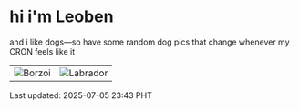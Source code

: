 # hi i'm Leoben

and i like dogs—so have some random dog pics that change whenever my CRON feels like it

|  |  |
|--------|----------|
| ![Borzoi](https://random-dog-vercel.vercel.app/api/random-borzoi?v=1751730194) | ![Labrador](https://random-dog-vercel.vercel.app/api/random-labrador?v=1751730194) |

Last updated: 2025-07-05 23:43 PHT
